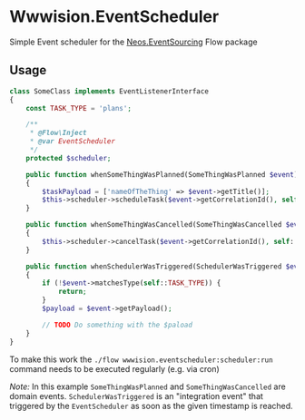 # Wwwision.EventScheduler

Simple Event scheduler for the [Neos.EventSourcing](https://github.com/neos/Neos.EventSourcing) Flow package

## Usage

```php
class SomeClass implements EventListenerInterface
{
    const TASK_TYPE = 'plans';

    /**
     * @Flow\Inject
     * @var EventScheduler
     */
    protected $scheduler;

    public function whenSomeThingWasPlanned(SomeThingWasPlanned $event): void
    {
        $taskPayload = ['nameOfTheThing' => $event->getTitle()];
        $this->scheduler->scheduleTask($event->getCorrelationId(), self::TASK_TYPE, $event->getPlannedDate(), $taskPayload);
    }

    public function whenSomeThingWasCancelled(SomeThingWasCancelled $event): void
    {
        $this->scheduler->cancelTask($event->getCorrelationId(), self::TASK_TYPE);
    }

    public function whenSchedulerWasTriggered(SchedulerWasTriggered $event): void
    {
        if (!$event->matchesType(self::TASK_TYPE)) {
            return;
        }
        $payload = $event->getPayload();

        // TODO Do something with the $paload
    }
}
```

To make this work the `./flow wwwision.eventscheduler:scheduler:run` command needs to be executed regularly (e.g. via cron)

*Note:* In this example `SomeThingWasPlanned` and `SomeThingWasCancelled` are domain events.
`SchedulerWasTriggered` is an "integration event" that triggered by the `EventScheduler` as soon as the given timestamp is reached.